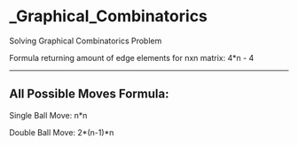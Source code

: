 # _Graphical_Combinatorics
Solving Graphical Combinatorics Problem  

Formula returning amount of edge elements for nxn matrix:
4*n - 4

---------------------------
All Possible Moves Formula:
---------------------------
Single Ball Move:
n*n

Double Ball Move:
2*(n-1)*n
